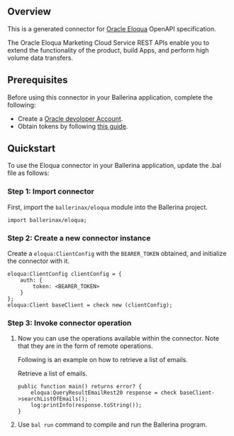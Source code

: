 ## Overview
This is a generated connector for [Oracle Eloqua](https://docs.oracle.com/en/cloud/saas/marketing/eloqua-user/index.htm) OpenAPI specification. 

The Oracle Eloqua Marketing Cloud Service REST APIs enable you to extend the functionality of the product, build Apps, and perform high volume data transfers.

## Prerequisites

Before using this connector in your Ballerina application, complete the following:

* Create a [Oracle devoloper Account](https://profile.oracle.com/myprofile/account/create-account.jspx).
* Obtain tokens by following [this guide](https://docs.oracle.com/en/cloud/saas/marketing/eloqua-rest-api/Authentication.html).

## Quickstart

To use the Eloqua connector in your Ballerina application, update the .bal file as follows:

### Step 1: Import connector
First, import the `ballerinax/eloqua` module into the Ballerina project.
```ballerina
import ballerinax/eloqua;
```

### Step 2: Create a new connector instance
Create a `eloqua:ClientConfig` with the `BEARER_TOKEN` obtained, and initialize the connector with it.
```ballerina
eloqua:ClientConfig clientConfig = {
    auth: {
        token: <BEARER_TOKEN>
    }
};
eloqua:Client baseClient = check new (clientConfig);
```

### Step 3: Invoke connector operation
1. Now you can use the operations available within the connector. Note that they are in the form of remote operations.

    Following is an example on how to retrieve a list of emails.

    Retrieve a list of emails.

    ```ballerina
    public function main() returns error? {
        eloqua:QueryResultEmailRest20 response = check baseClient->searchListOfEmails();
        log:printInfo(response.toString());
    }
    ``` 

2. Use `bal run` command to compile and run the Ballerina program.

